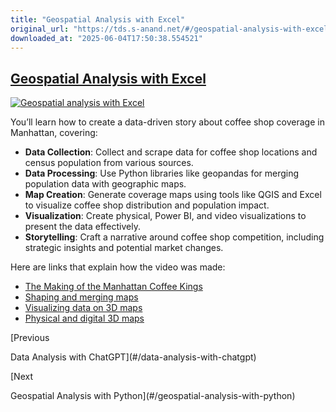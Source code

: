 ```yaml
---
title: "Geospatial Analysis with Excel"
original_url: "https://tds.s-anand.net/#/geospatial-analysis-with-excel?id=geospatial-analysis-with-excel"
downloaded_at: "2025-06-04T17:50:38.554521"
---
```


[Geospatial Analysis with Excel](#/geospatial-analysis-with-excel?id=geospatial-analysis-with-excel)
----------------------------------------------------------------------------------------------------

[![Geospatial analysis with Excel](https://i.ytimg.com/vi_webp/49LjxNvxyVs/sddefault.webp)](https://youtu.be/49LjxNvxyVs)

You’ll learn how to create a data-driven story about coffee shop coverage in Manhattan, covering:

* **Data Collection**: Collect and scrape data for coffee shop locations and census population from various sources.
* **Data Processing**: Use Python libraries like geopandas for merging population data with geographic maps.
* **Map Creation**: Generate coverage maps using tools like QGIS and Excel to visualize coffee shop distribution and population impact.
* **Visualization**: Create physical, Power BI, and video visualizations to present the data effectively.
* **Storytelling**: Craft a narrative around coffee shop competition, including strategic insights and potential market changes.

Here are links that explain how the video was made:

* [The Making of the Manhattan Coffee Kings](https://blog.gramener.com/the-making-of-manhattans-coffee-kings/)
* [Shaping and merging maps](https://blog.gramener.com/shaping-and-merging-maps/)
* [Visualizing data on 3D maps](https://blog.gramener.com/visualizing-data-on-3d-maps/)
* [Physical and digital 3D maps](https://blog.gramener.com/physical-and-digital-3d-maps/)

[Previous

Data Analysis with ChatGPT](#/data-analysis-with-chatgpt)

[Next

Geospatial Analysis with Python](#/geospatial-analysis-with-python)